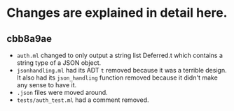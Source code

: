 # Changes are explained in detail here.

## cbb8a9ae
- `auth.ml` changed to only output a string list Deferred.t which contains a string type of a JSON object.
- `jsonhandling.ml` had its ADT `t` removed because it was a terrible design. It also had its `json_handling` function removed because it didn't make any sense to have it.
- `.json` files were moved around.
- `tests/auth_test.ml` had a comment removed.
